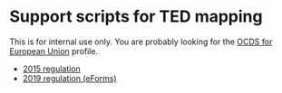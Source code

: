# Support scripts for TED mapping

This is for internal use only. You are probably looking for the [OCDS for European Union](https://standard.open-contracting.org/profiles/eu/latest/en/) profile.

* [2015 regulation](2015_regulation.md)
* [2019 regulation (eForms)](2019_regulation.md)
